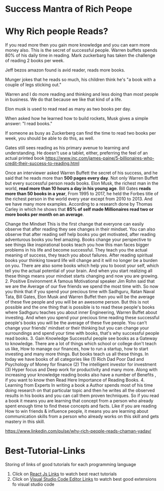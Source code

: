 
# Success Mantra of Rich Peope
# Why Rich people Reads?

If you read more then you gain more knowledge and you can earn more money also. This is the secret of successful people. Warren buffets spends 80% of his daily time in reading.
Mark zuckerbarg has taken the challenge of reading 2 books per week.

Jeff bezos amazon found is avid reader, reads more books.

Munger jokes that he reads so much, his children think he's "a book with a couple of legs sticking out."

Warren and I do more reading and thinking and less doing than most people in business. We do that because we like that kind of a life. 

Elon musk is used to read read as many as two books per day.

When asked how he learned how to build rockets, Musk gives a simple answer: "I read books."

If someone as busy as Zuckerberg can find the time to read two books per week, you should be able to do this, as well.

Gates still sees reading as his primary avenue to learning and understanding. He doesn't use a tablet, either, preferring the feel of an actual printed book
https://www.inc.com/james-paine/5-billionaires-who-credit-their-success-to-reading.html

Once an interviewer asked Warren Buffett the secret of his success, and he said that he reads more than **500 pages every day**. Not only Warren Buffett but every successful person reads books.
Elon Musk, the richest man in the world, **read more than 10 hours a day in his young age**. Bill Gates **reads more than 50 books in a year**, From 1995 to 2017, he held the Forbes title of the richest person in the world every year except from 2010 to 2013.
And we have many more examples. According to a research done by Thomas Carley in which he shows that **85% of self made Millionaires read two or more books per month on an average**.

Change the Mindset
This is the first change that everyone can easily observe that after reading they see changes in their mindset. You can also observe that after reading self help books you get motivated, after reading adventurous books you feel amazing. Books change your perspective to see things like inspirational books teach you how this man faces bigger problems in his life and become successful. They teach you the actual meaning of success, they teach you about failures.
After reading spiritual books your thinking toward life will change and it will no longer be a burden on you. There are also some books which help you to boost your self, which tell you the actual potential of your brain. And when you start realizing all these things means your mindset starts changing and now you are growing.
2. Positive Environment
A famous Motivational speaker Jim Rohn said that we are the Average of our five friends we spend the most time with. So now you think that if you spend your precious time with Sadhguru, Ratan Naval Tata, Bill Gates, Elon Musk and Warren Buffet then you will be the average of these five people and you will be an awesome person. But this is not possible and the one thing that is possible is to read these people's books where Sadhguru teaches you about inner Engineering, Warren Buffet about investing.
And when you spend your precious time reading these successful people's books you will be the average of these five people.
You can't change your friends' mindset or their thinking but you can change your surroundings and spend your time with books, that's why successful people read books.
3. Gain Knowledge
Successful people see books as a Gateway to knowledge. There are a lot of things which school or college don't teach us like, How to manage our finances, how to run a startup, how to start investing and many more things. But books teach us all these things. In today we have books of all categories like (1) Rich Dad Poor Dad and Psychology of Money for finance (2) The intelligent investor for investment (3) Hyper focus and Deep work for productivity and many more.
Along with increasing your knowledge reading books also have a number of Benefits , if you want to know then Read Here Importance of Reading Books.
4. Learning from Experts
In writing a book a Author spends most of his time doing research on that particular topic and then he writes all the observed results in his books and you can call them proven techniques. So if you read a book it means you are learning that concept from a person who already spent enough time to find these concepts and facts.
Like if you are reading How to win friends & influence people, it means you are learning about communication skills from a person who already works on this skill and gets mastery in this skill.

https://www.linkedin.com/pulse/why-rich-people-reads-chaman-yadav/

# Best-Tutorial-Links
Storing of links of good tutorials for each programming language

1) Click on [React Js Links](https://github.com/sateesh3048/Best-Tutorial-Links/blob/master/ReactLinks.md) to watch best  react tutorials
2) Click on [Visual Studio Code Editor Links](https://github.com/sateesh3048/Best-Tutorial-Links/blob/master/visualStudioCodeEditor.md) to watch best good extensions fo visual studio code
